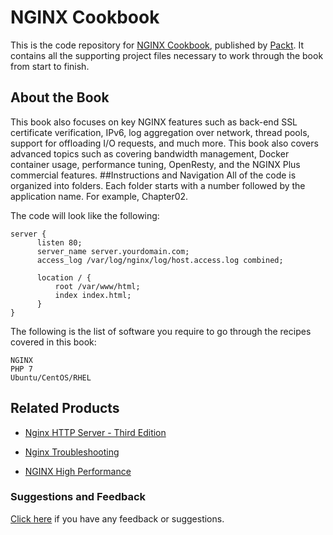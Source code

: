 # NGINX Cookbook
This is the code repository for [NGINX Cookbook](https://www.packtpub.com/networking-and-servers/nginx-cookbook?utm_source=github&utm_medium=repository&utm_campaign=9781786466174), published by [Packt](https://www.packtpub.com/?utm_source=github). It contains all the supporting project files necessary to work through the book from start to finish.
## About the Book
This book also focuses on key NGINX features such as back-end SSL certificate verification, IPv6, log aggregation over network, thread pools, support for offloading I/O requests, and much more. This book also covers advanced topics such as covering bandwidth management, Docker container usage, performance tuning, OpenResty, and the NGINX Plus commercial features.
##Instructions and Navigation
All of the code is organized into folders. Each folder starts with a number followed by the application name. For example, Chapter02.



The code will look like the following:
```
server {
      listen 80;
      server_name server.yourdomain.com; 
      access_log /var/log/nginx/log/host.access.log combined;
         
      location / {
          root /var/www/html;
          index index.html; 
      }
}
```

The following is the list of software you require to go through the recipes covered in this book:

    NGINX
    PHP 7
    Ubuntu/CentOS/RHEL

## Related Products
* [Nginx HTTP Server - Third Edition](https://www.packtpub.com/networking-and-servers/nginx-http-server-third-edition?utm_source=github&utm_medium=repository&utm_campaign=9781785280337)

* [Nginx Troubleshooting](https://www.packtpub.com/networking-and-servers/nginx-troubleshooting?utm_source=github&utm_medium=repository&utm_campaign=9781785288654)

* [NGINX High Performance](https://www.packtpub.com/networking-and-servers/nginx-high-performance?utm_source=github&utm_medium=repository&utm_campaign=9781785281839)

### Suggestions and Feedback
[Click here](https://docs.google.com/forms/d/e/1FAIpQLSe5qwunkGf6PUvzPirPDtuy1Du5Rlzew23UBp2S-P3wB-GcwQ/viewform) if you have any feedback or suggestions.

